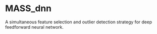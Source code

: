 # MASS_dnn
A simultaneous feature selection and outlier detection strategy for deep feedforward neural network.
